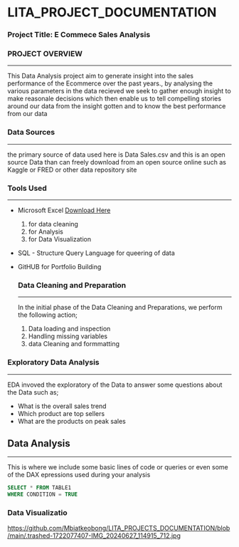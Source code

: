 # LITA_PROJECT_DOCUMENTATION

### Project Title: E Commece Sales Analysis 

### PROJECT OVERVIEW
---
This Data Analysis project aim to generate insight into the sales performance of the Ecommerce over the past years., by analysing the various parameters in the data recieved we seek to gather enough insight to make reasonale decisions which then enable us to tell compelling stories around our data from the insight gotten and to know the best performance from our data

### Data Sources
---
the primary source of data used here is Data Sales.csv and this is an open source Data than can freely download from an open source online such as Kaggle or FRED or other data repository site

### Tools Used
---
- Microsoft Excel [Download Here](https://www.microsoft.com)
  1. for data cleaning
  2. for Analysis
  3. for Data Visualization
    
- SQL - Structure Query Language for queering of data 
- GitHUB for Portfolio Building

  ### Data Cleaning and Preparation
  ---
  In the initial phase of the Data Cleaning and Preparations, we perform the following action;
   1. Data loading and inspection
   2. Handling missing variables
   3. data Cleaning and formmatting

### Exploratory Data Analysis
---
EDA invoved the exploratory of the Data to answer some questions about the Data such as;
-   What is the overall sales trend
-   Which product are top sellers
-   What are the products on peak sales
  
## Data Analysis
---
This is where we include some basic lines of code or queries or even some of the DAX epressions used during your analysis

```SQL
SELECT * FROM TABLE1
WHERE CONDITION = TRUE
```

### Data Visualizatio

https://github.com/Mbiatkeobong/LITA_PROJECTS_DOCUMENTATION/blob/main/.trashed-1722077407-IMG_20240627_114915_712.jpg
